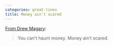 ```yaml
---
categories: great-lines
title: Money ain't scared
---
```



[From Drew Magary](https://deadspin.com/why-isn-t-mike-tyson-as-reviled-as-floyd-mayweather-1702312376):

> You can’t haunt money. Money ain’t scared.